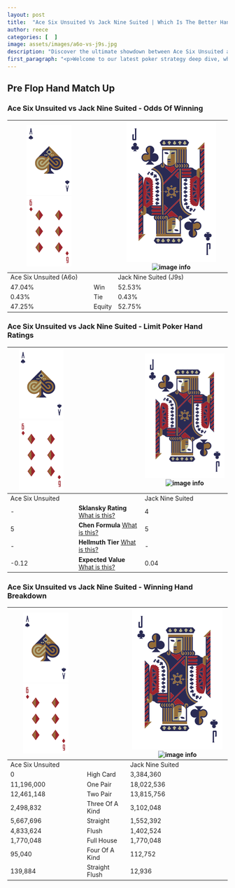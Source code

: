 ```yaml
---
layout: post
title:  "Ace Six Unsuited Vs Jack Nine Suited | Which Is The Better Hand In Poker? A Complete Guide"
author: reece
categories: [  ]
image: assets/images/a6o-vs-j9s.jpg
description: "Discover the ultimate showdown between Ace Six Unsuited and Jack Nine Suited in poker! Uncover the odds, strategies, and scenarios where one hand triumphs over the other. Get ready to up your poker game with this thrilling analysis."
first_paragraph: "<p>Welcome to our latest poker strategy deep dive, where we're pitting two distinct hands against each other in a high-stakes showdown: Ace Six Unsuited vs Jack Nine Suited.</p><p>In the dynamic world of poker, every decision counts, and knowing which hand holds the upper hand is key to your success at the table.</p><p>In this article, we'll dissect these two hands, explore the scenarios where one dominates the other, and equip you with the knowledge to make strategic choices that can tip the odds in your favor.</p><p>Get ready to unravel the intriguing dynamics of these poker hands and elevate your game to new heights.</p>"
---
```




[comment]: # (sp0)

## Pre Flop Hand Match Up

<div class="table hand-ratings" markdown="1"> 



### Ace Six Unsuited vs Jack Nine Suited - Odds Of Winning


    
| ![image info](assets/images/hand1/A.png) ![image info](assets/images/hand1/6o.png) |  | ![image info](assets/images/hand2/J.png) ![image info](assets/images/hand2/9s.png) |
| -------- | -------- | -------- |
| Ace Six Unsuited (A6o) |  | Jack Nine Suited (J9s) |
| 47.04% | Win | 52.53% |
| 0.43% | Tie | 0.43% |
| 47.25% | Equity | 52.75% |




[comment]: # (sp1)



### Ace Six Unsuited vs Jack Nine Suited - Limit Poker Hand Ratings


    
| ![image info](assets/images/hand1/A.png) ![image info](assets/images/hand1/6o.png) |  | ![image info](assets/images/hand2/J.png) ![image info](assets/images/hand2/9s.png) |
| -------- | -------- | -------- |
| Ace Six Unsuited |  | Jack Nine Suited |
| - | **Sklansky Rating** [What is this?](/sklansky-rating-explained) | 4 |
| 5 | **Chen Formula** [What is this?](/chen-formula-explained) | 5 |
| - | **Hellmuth Tier** [What is this?](/Hellmuth-tier-explained) | - |
| -0.12 | **Expected Value** [What is this?](/expected-value-explained) | 0.04 |




[comment]: # (sp2)



### Ace Six Unsuited vs Jack Nine Suited - Winning Hand Breakdown


    
| ![image info](assets/images/hand1/A.png) ![image info](assets/images/hand1/6o.png) |  | ![image info](assets/images/hand2/J.png) ![image info](assets/images/hand2/9s.png) |
| -------- | -------- | -------- |
| Ace Six Unsuited |  | Jack Nine Suited |
| 0 | High Card | 3,384,360 |
| 11,196,000 | One Pair | 18,022,536 |
| 12,461,148 | Two Pair | 13,815,756 |
| 2,498,832 | Three Of A Kind | 3,102,048 |
| 5,667,696 | Straight | 1,552,392 |
| 4,833,624 | Flush | 1,402,524 |
| 1,770,048 | Full House | 1,770,048 |
| 95,040 | Four Of A Kind | 112,752 |
| 139,884 | Straight Flush | 12,936 |




[comment]: # (sp3)



</div>

[comment]: # (sp4)



[comment]: # (sp5)

